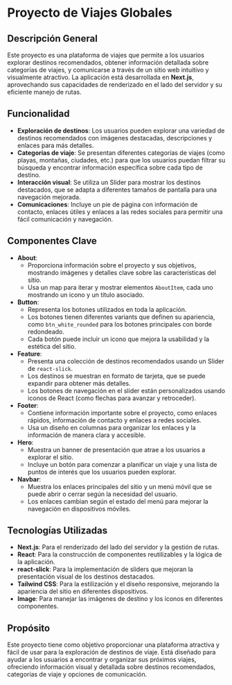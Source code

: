 # Proyecto de Viajes Globales

## Descripción General
Este proyecto es una plataforma de viajes que permite a los usuarios explorar destinos recomendados, obtener información detallada sobre categorías de viajes, y comunicarse a través de un sitio web intuitivo y visualmente atractivo. La aplicación está desarrollada en **Next.js**, aprovechando sus capacidades de renderizado en el lado del servidor y su eficiente manejo de rutas.

## Funcionalidad
- **Exploración de destinos**: Los usuarios pueden explorar una variedad de destinos recomendados con imágenes destacadas, descripciones y enlaces para más detalles.
- **Categorías de viaje**: Se presentan diferentes categorías de viajes (como playas, montañas, ciudades, etc.) para que los usuarios puedan filtrar su búsqueda y encontrar información específica sobre cada tipo de destino.
- **Interacción visual**: Se utiliza un Slider para mostrar los destinos destacados, que se adapta a diferentes tamaños de pantalla para una navegación mejorada.
- **Comunicaciones**: Incluye un pie de página con información de contacto, enlaces útiles y enlaces a las redes sociales para permitir una fácil comunicación y navegación.

## Componentes Clave
- **About**:
  - Proporciona información sobre el proyecto y sus objetivos, mostrando imágenes y detalles clave sobre las características del sitio.
  - Usa un map para iterar y mostrar elementos `AboutItem`, cada uno mostrando un icono y un título asociado.
- **Button**:
  - Representa los botones utilizados en toda la aplicación.
  - Los botones tienen diferentes variants que definen su apariencia, como `btn_white_rounded` para los botones principales con borde redondeado.
  - Cada botón puede incluir un icono que mejora la usabilidad y la estética del sitio.
- **Feature**:
  - Presenta una colección de destinos recomendados usando un Slider de `react-slick`.
  - Los destinos se muestran en formato de tarjeta, que se puede expandir para obtener más detalles.
  - Los botones de navegación en el slider están personalizados usando iconos de React (como flechas para avanzar y retroceder).
- **Footer**:
  - Contiene información importante sobre el proyecto, como enlaces rápidos, información de contacto y enlaces a redes sociales.
  - Usa un diseño en columnas para organizar los enlaces y la información de manera clara y accesible.
- **Hero**:
  - Muestra un banner de presentación que atrae a los usuarios a explorar el sitio.
  - Incluye un botón para comenzar a planificar un viaje y una lista de puntos de interés que los usuarios pueden explorar.
- **Navbar**:
  - Muestra los enlaces principales del sitio y un menú móvil que se puede abrir o cerrar según la necesidad del usuario.
  - Los enlaces cambian según el estado del menú para mejorar la navegación en dispositivos móviles.

## Tecnologías Utilizadas
- **Next.js**: Para el renderizado del lado del servidor y la gestión de rutas.
- **React**: Para la construcción de componentes reutilizables y la lógica de la aplicación.
- **react-slick**: Para la implementación de sliders que mejoran la presentación visual de los destinos destacados.
- **Tailwind CSS**: Para la estilización y el diseño responsive, mejorando la apariencia del sitio en diferentes dispositivos.
- **Image**: Para manejar las imágenes de destino y los íconos en diferentes componentes.

## Propósito
Este proyecto tiene como objetivo proporcionar una plataforma atractiva y fácil de usar para la exploración de destinos de viaje. Está diseñado para ayudar a los usuarios a encontrar y organizar sus próximos viajes, ofreciendo información visual y detallada sobre destinos recomendados, categorías de viaje y opciones de comunicación.
